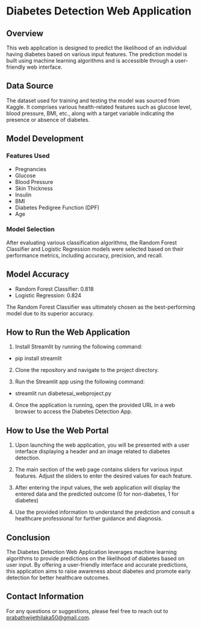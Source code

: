 # Diabetes Detection Web Application

## Overview

This web application is designed to predict the likelihood of an individual having diabetes based on various input features. The prediction model is built using machine learning algorithms and is accessible through a user-friendly web interface.

## Data Source

The dataset used for training and testing the model was sourced from Kaggle. It comprises various health-related features such as glucose level, blood pressure, BMI, etc., along with a target variable indicating the presence or absence of diabetes.

## Model Development

### Features Used
- Pregnancies
- Glucose
- Blood Pressure
- Skin Thickness
- Insulin
- BMI
- Diabetes Pedigree Function (DPF)
- Age

### Model Selection
After evaluating various classification algorithms, the Random Forest Classifier and Logistic Regression models were selected based on their performance metrics, including accuracy, precision, and recall.

## Model Accuracy

- Random Forest Classifier: 0.818
- Logistic Regression: 0.824

The Random Forest Classifier was ultimately chosen as the best-performing model due to its superior accuracy.

## How to Run the Web Application

1. Install Streamlit by running the following command:
  - pip install streamlit

2. Clone the repository and navigate to the project directory.

3. Run the Streamlit app using the following command:
  - streamlit run diabetesai_webproject.py

4. Once the application is running, open the provided URL in a web browser to access the Diabetes Detection App.

## How to Use the Web Portal

1. Upon launching the web application, you will be presented with a user interface displaying a header and an image related to diabetes detection.

2. The main section of the web page contains sliders for various input features. Adjust the sliders to enter the desired values for each feature.

3. After entering the input values, the web application will display the entered data and the predicted outcome (0 for non-diabetes, 1 for diabetes)
   
4. Use the provided information to understand the prediction and consult a healthcare professional for further guidance and diagnosis.

## Conclusion

The Diabetes Detection Web Application leverages machine learning algorithms to provide predictions on the likelihood of diabetes based on user input. By offering a user-friendly interface and accurate predictions, this application aims to raise awareness about diabetes and promote early detection for better healthcare outcomes.

## Contact Information

For any questions or suggestions, please feel free to reach out to [prabathwijethilaka50@gmail.com](mailto:prabathwijethilaka50@gmail.com).

